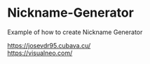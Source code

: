 # Nickname-Generator
Example of how to create Nickname Generator

https://josevdr95.cubava.cu/                     
https://visualneo.com/



